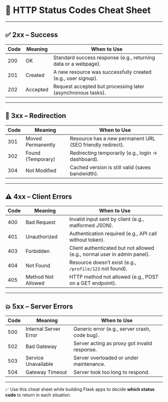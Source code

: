 # 📘 HTTP Status Codes Cheat Sheet

---

## ✅ 2xx – Success
| Code | Meaning          | When to Use |
|------|------------------|-------------|
| 200  | OK               | Standard success response (e.g., returning data or a webpage). |
| 201  | Created          | A new resource was successfully created (e.g., user signup). |
| 202  | Accepted         | Request accepted but processing later (asynchronous tasks). |

---

## 🔄 3xx – Redirection
| Code | Meaning              | When to Use |
|------|----------------------|-------------|
| 301  | Moved Permanently    | Resource has a new permanent URL (SEO friendly redirect). |
| 302  | Found (Temporary)    | Redirecting temporarily (e.g., login → dashboard). |
| 304  | Not Modified         | Cached version is still valid (saves bandwidth). |

---

## ⚠️ 4xx – Client Errors
| Code | Meaning          | When to Use |
|------|------------------|-------------|
| 400  | Bad Request      | Invalid input sent by client (e.g., malformed JSON). |
| 401  | Unauthorized     | Authentication required (e.g., API call without token). |
| 403  | Forbidden        | Client authenticated but not allowed (e.g., normal user in admin panel). |
| 404  | Not Found        | Resource doesn’t exist (e.g., `/profile/123` not found). |
| 405  | Method Not Allowed | HTTP method not allowed (e.g., POST on a GET endpoint). |

---

## 💥 5xx – Server Errors
| Code | Meaning              | When to Use |
|------|----------------------|-------------|
| 500  | Internal Server Error| Generic error (e.g., server crash, code bug). |
| 502  | Bad Gateway          | Server acting as proxy got invalid response. |
| 503  | Service Unavailable  | Server overloaded or under maintenance. |
| 504  | Gateway Timeout      | Server took too long to respond. |

---

✅ Use this cheat sheet while building Flask apps to decide **which status code** to return in each situation.
